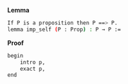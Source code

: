**Lemma**
```sh
If P is a proposition then P ==> P.
lemma imp_self (P : Prop) : P → P :=
``` 
**Proof**
```sh
begin
    intro p,
    exact p,
end
```